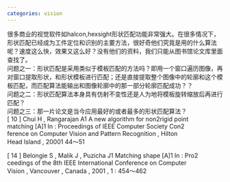 ```yaml
---
categories: vision
---
```

<p>很多商业的视觉软件如halcon,hexsight形状匹配功能非常强大。在很多情况下，形状匹配已经成为工件定位和识别的主要方法，很好奇他们究竟是用的什么算法呢？速度这么快，效果又这么好？没有他们的资料，我们只能从图书馆论文库里面查找了。<br>问题之一：形状匹配是采用类似于模板匹配的方法吗？即用一个窗口遍历图像，再对窗口提取形状，和形状模板进行匹配；还是直接提取整个图像中的轮廓和这个模板匹配，而匹配算法能输出和图像轮廓中的那一部分轮廓匹配成功？？<br>问题之二：形状匹配算法本身具有仿射不变性还是人为地将模板旋转缩放后再进行匹配？<br>问题之三：那一片论文是当今应用最好的或者最多的形状匹配算法？<br>[ 10 ] Chui H , Rangarajan A1 A new algorithm for non2rigid point<br>matching [A]1 In : Proceedings of IEEE Computer Society Con2<br>ference on Computer Vision and Pattern Recognition , Hilton<br>Head Island , 20001 44～51</p>
<p>[ 14 ] Belongie S , Malik J , Puzicha J1 Matching shape [A]1 In : Pro2<br>ceedings of the 8th IEEE International Conference on Computer<br>Vision , Vancouver , Canada , 2001 , 1 : 454～462<br></p>
